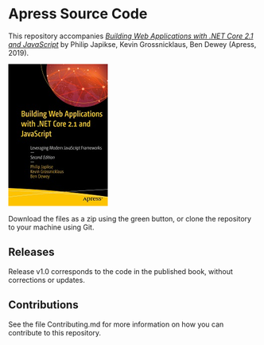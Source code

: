 # Apress Source Code

This repository accompanies [*Building Web Applications with .NET Core 2.1 and JavaScript*](https://www.apress.com/9781484253519) by Philip Japikse, Kevin Grossnicklaus, Ben Dewey (Apress, 2019).

[comment]: #cover
![Cover image](9781484253519.jpg)

Download the files as a zip using the green button, or clone the repository to your machine using Git.

## Releases

Release v1.0 corresponds to the code in the published book, without corrections or updates.

## Contributions

See the file Contributing.md for more information on how you can contribute to this repository.
